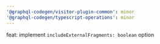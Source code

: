 ```yaml
---
'@graphql-codegen/visitor-plugin-common': minor
'@graphql-codegen/typescript-operations': minor
---
```


feat: implement `includeExternalFragments: boolean` option
